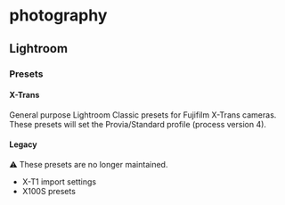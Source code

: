# photography

## Lightroom

### Presets

#### X-Trans

General purpose Lightroom Classic presets for Fujifilm X-Trans cameras. These presets will set the Provia/Standard profile (process version 4).


#### Legacy

:warning: These presets are no longer maintained.

- X-T1 import settings
- X100S presets
